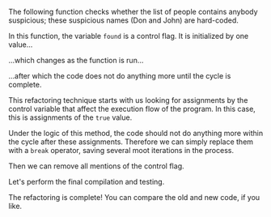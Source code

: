 The following function checks whether the list of people contains anybody suspicious; these suspicious names (Don and John) are hard-coded.

In this function, the variable <code>found</code> is a control flag. It is initialized by one value…

…which changes as the function is run…

…after which the code does not do anything more until the cycle is complete.

This refactoring technique starts with us looking for assignments by the control variable that affect the execution flow of the program. In this case, this is assignments of the <code>true</code> value.

Under the logic of this method, the code should not do anything more within the cycle after these assignments. Therefore we can simply replace them with a <code>break</code> operator, saving several moot iterations in the process.

Then we can remove all mentions of the control flag.

Let's perform the final compilation and testing.

The refactoring is complete! You can compare the old and new code, if you like.